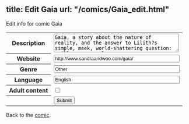 title: Edit Gaia
url: "/comics/Gaia_edit.html"
---
Edit info for comic Gaia

<form name="comic" action="http://gaepostmail.appspot.com/comic/" method="post">
<table class="comicinfo">
<tr>
<th>Description</th><td><textarea name="description" cols="40" rows="3">Gaia, a story about the nature of reality, and the answer to Lilith?s simple, meek, world-shattering question: ?Will you come along??</textarea></td>
</tr>
<tr>
<th>Website</th><td><input type="text" name="url" value="http://www.sandraandwoo.com/gaia/" size="40"/></td>
</tr>
<tr>
<th>Genre</th><td><input type="text" name="genre" value="Other" size="40"/></td>
</tr>
<tr>
<th>Language</th><td><input type="text" name="language" value="English" size="40"/></td>
</tr>
<tr>
<th>Adult content</th><td><input type="checkbox" name="adult" value="adult" /></td>
</tr>
<tr>
<th></th><td>
<input type="hidden" name="comic" value="Gaia" />
<input type="submit" name="submit" value="Submit" />
</td>
</tr>
</table>
</form>

Back to the [comic](Gaia.html).
